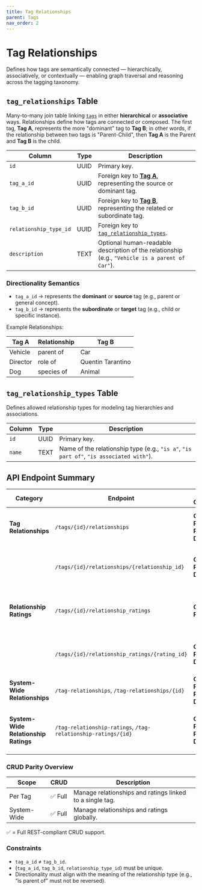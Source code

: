 ```yaml
---
title: Tag Relationships
parent: Tags
nav_order: 2
---
```

# Tag Relationships

Defines how tags are semantically connected — hierarchically, associatively, or contextually — enabling graph traversal and reasoning across the tagging taxonomy.

## `tag_relationships` Table

Many-to-many join table linking [`tags`](tags.md#tags-table) in either **hierarchical** or **associative** ways. Relationships define how tags are connected or composed. The first tag, **Tag A**, represents the more "dominant" tag to **Tag B**; in other words, if the relationship between two tags is "Parent-Child", then **Tag A** is the Parent and **Tag B** is the child.

| Column | Type | Description |
|--------|------|--------------|
| `id` | UUID | Primary key. |
| `tag_a_id` | UUID | Foreign key to [**Tag A**](../index.md#tags-table), representing the source or dominant tag. |
| `tag_b_id` | UUID | Foreign key to [**Tag B**](../index.md#tags-table), representing the related or subordinate tag. |
| `relationship_type_id` | UUID | Foreign key to [`tag_relationship_types`](#tag_relationship_types-table). |
| `description` | TEXT | Optional human-readable description of the relationship (e.g., `"Vehicle is a parent of Car"`). |

### Directionality Semantics

- `tag_a_id` → represents the **dominant** or **source** tag (e.g., parent or general concept).  
- `tag_b_id` → represents the **subordinate** or **target** tag (e.g., child or specific instance).  

Example Relationships:

| Tag A | Relationship | Tag B |
|--------|---------------|-------|
| Vehicle | parent of | Car |
| Director | role of | Quentin Tarantino |
| Dog | species of | Animal |

## `tag_relationship_types` Table

Defines allowed relationship types for modeling tag hierarchies and associations.

| Column | Type | Description |
|--------|------|--------------|
| `id` | UUID | Primary key. |
| `name` | TEXT | Name of the relationship type (e.g., `"is a"`, `"is part of"`, `"is associated with"`). |

## API Endpoint Summary

| Category | Endpoint | CRUD Coverage | Description |
|-----------|-----------|----------------|--------------|
| **Tag Relationships** | `/tags/{id}/relationships` | **GET**, **POST**, **PATCH**, **DELETE** | Manage relationships originating from a specific tag. |
| | `/tags/{id}/relationships/{relationship_id}` | **GET**, **PATCH**, **DELETE** | Inspect, modify, or remove a single relationship. |
| **Relationship Ratings** | `/tags/{id}/relationship_ratings` | **GET**, **PATCH** | Rate the strength or relevance of a tag-to-tag relationship. |
| | `/tags/{id}/relationship_ratings/{rating_id}` | **GET**, **PATCH**, **DELETE** | Retrieve or modify a specific relationship rating. |
| **System-Wide Relationships** | `/tag-relationships`, `/tag-relationships/{id}` | **GET**, **POST**, **PATCH**, **DELETE** | Manage all tag relationships globally. |
| **System-Wide Relationship Ratings** | `/tag-relationship-ratings`, `/tag-relationship-ratings/{id}` | **GET**, **POST**, **PATCH**, **DELETE** | Manage all tag relationship ratings across the system. |

### CRUD Parity Overview

| Scope | CRUD | Description |
|--------|------|--------------|
| Per Tag | ✅ Full | Manage relationships and ratings linked to a single tag. |
| System-Wide | ✅ Full | Manage relationships and ratings globally. |

✅ = Full REST-compliant CRUD support.

### Constraints

- `tag_a_id` ≠ `tag_b_id`.  
- (`tag_a_id`, `tag_b_id`, `relationship_type_id`) must be unique.  
- Directionality must align with the meaning of the relationship type (e.g., “is parent of” must not be reversed).  
